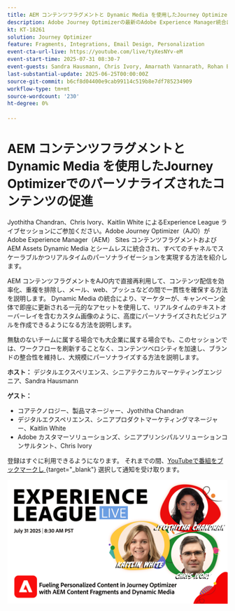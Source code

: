 ```yaml
---
title: AEM コンテンツフラグメントと Dynamic Media を使用したJourney Optimizerでのパーソナライズされたコンテンツの促進
description: Adobe Journey Optimizerの最新のAdobe Experience Manager統合によって、コンテンツ配信の効率と効果を高める方法を説明します
kt: KT-18261
solution: Journey Optimizer
feature: Fragments, Integrations, Email Design, Personalization
event-cta-url-live: https://youtube.com/live/tyXesNYv-eM
event-start-time: 2025-07-31 08:30-7
event-guests: Sandra Hausmann, Chris Ivory, Amarnath Vannarath, Rohan Bhatt
last-substantial-update: 2025-06-25T00:00:00Z
source-git-commit: b6cf8d04400e9cab99114c519b8e7df785234909
workflow-type: tm+mt
source-wordcount: '230'
ht-degree: 0%

---
```



# AEM コンテンツフラグメントと Dynamic Media を使用したJourney Optimizerでのパーソナライズされたコンテンツの促進

Jyothitha Chandran、Chris Ivory、Kaitlin White によるExperience League ライブセッションにご参加ください。Adobe Journey Optimizer（AJO）がAdobe Experience Manager（AEM） Sites コンテンツフラグメントおよびAEM Assets Dynamic Media とシームレスに統合され、すべてのチャネルでスケーラブルかつリアルタイムのパーソナライゼーションを実現する方法を紹介します。

AEM コンテンツフラグメントをAJO内で直接再利用して、コンテンツ配信を効率化、重複を排除し、メール、web、プッシュなどの間で一貫性を確保する方法を説明します。 Dynamic Media の統合により、マーケターが、キャンペーン全体で即座に更新される一元的なアセットを使用して、リアルタイムのテキストオーバーレイを含むカスタム画像のように、高度にパーソナライズされたビジュアルを作成できるようになる方法を説明します。

無駄のないチームに属する場合でも大企業に属する場合でも、このセッションでは、ワークフローを刷新することなく、コンテンツベロシティを加速し、ブランドの整合性を維持し、大規模にパーソナライズする方法を説明します。

**ホスト：**
デジタルエクスペリエンス、シニアテクニカルマーケティングエンジニア、Sandra Hausmann

**ゲスト：**

* コアテクノロジー、製品マネージャー、Jyothitha Chandran
* デジタルエクスペリエンス、シニアプロダクトマーケティングマネージャー、Kaitlin White
* Adobe カスタマーソリューションズ、シニアプリンシパルソリューションコンサルタント、Chris Ivory

登録はすぐに利用できるようになります。 それまでの間、[YouTubeで番組をブックマークし ](https://www.youtube.com/live/VUysRFpD40Q){target="_blank"} 選択して通知を受け取ります。

[![Web バナー ](/help/experience-league-live/episodes/assets/WebBanner-31July2025.png)](https://www.youtube.com/live/VUysRFpD40Q)
